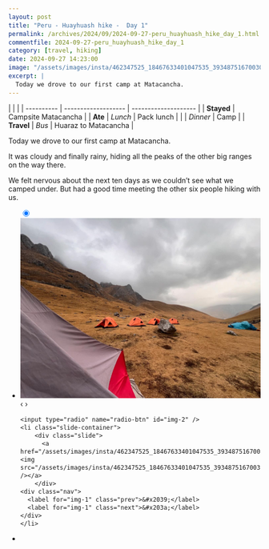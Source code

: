 ```yaml
---
layout: post
title: "Peru - Huayhuash hike -  Day 1"
permalink: /archives/2024/09/2024-09-27-peru_huayhuash_hike_day_1.html
commentfile: 2024-09-27-peru_huayhuash_hike_day_1
category: [travel, hiking]
date: 2024-09-27 14:23:00
image: "/assets/images/insta/462347525_18467633401047535_3934875167003098699_n_17948479133848778.jpg"
excerpt: |
  Today we drove to our first camp at Matacancha.
---
```


|            |                     |
| ---------- | ------------------- | -------------------- |
| **Stayed** | Campsite Matacancha |
| **Ate**    | _Lunch_             | Pack lunch           |
|            | _Dinner_            | Camp                 |
| **Travel** | _Bus_               | Huaraz to Matacancha |

Today we drove to our first camp at Matacancha.

It was cloudy and finally rainy, hiding all the peaks of the other big ranges on the way there.

We felt nervous about the next ten days as we couldn’t see what we camped under. But had a good time meeting the other six people hiking with us.

<ul class="slides">
    <input type="radio" name="radio-btn" id="img-1" checked="checked" />
    <li class="slide-container">
        <div class="slide">
          <a href="/assets/images/insta/462367395_18467633410047535_712538791296390319_n_17901271308058605.jpg"><img src="/assets/images/insta/462367395_18467633410047535_712538791296390319_n_17901271308058605.jpg" /></a>
        </div>
    <div class="nav">
      <label for="img-2" class="prev">&#x2039;</label>
      <label for="img-2" class="next">&#x203a;</label>
    </div>
    </li>
    
    <input type="radio" name="radio-btn" id="img-2" />
    <li class="slide-container">
        <div class="slide">
          <a href="/assets/images/insta/462347525_18467633401047535_3934875167003098699_n_17948479133848778.jpg"><img src="/assets/images/insta/462347525_18467633401047535_3934875167003098699_n_17948479133848778.jpg" /></a>
        </div>
    <div class="nav">
      <label for="img-1" class="prev">&#x2039;</label>
      <label for="img-1" class="next">&#x203a;</label>
    </div>
    </li>
			
<li class="nav-dots">
      <label for="img-1" class="nav-dot" id="img-dot-1"></label>
      <label for="img-2" class="nav-dot" id="img-dot-2"></label>
</li>
</ul>
